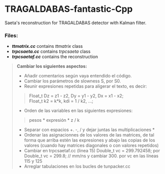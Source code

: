 # TRAGALDABAS-fantastic-Cpp
Saeta's reconstruction for TRAGALDABAS detector with Kalman filter.

### Files:

- ***ttmatrix.cc*** contains *ttmatrix* class
- ***trpcsaeta.cc*** contains *trpcsaeta* class
- ***trpcsaetaf.cc*** contains the reconstruction

> **Cambiar los siguientes aspectos:**
> - Añadir comentarios según vaya entendido el código.
> - Cambiar los parámetros de slowness S, por S0.
> - Reunir expresiones repetidas para aligerar el texto, es decir:
>> Float_t Dz = z1 - z2, Dy = y1 - y2, Dx = x1 - x2;  
>> Float_t k2 = k*k, kdi = 1 / k2, ...;
> - Orden de las variables en las siguientes expresiones:
>> pesos * expresión * z / k
> - Separar con espacios +. -, / y dejar juntas las multiplicaciones *
> - Ordenar las asignacionnes de los valores de las matrices, de tal 
>forma que arriba estén las expresiones y abajo las copias de los valores 
>(cuando hay matrices diagonales o con valores repetidos)
> - Cambiar en trpcsaetaf.cc (linea 15) Double_t vc = 299.792458; por Double_t vc = 299.8; // mm/ns y cambiar 300. por vc en las líneas 115 y 125
> - Arreglar tabulaciones en los bucles de tunpacker.cc

